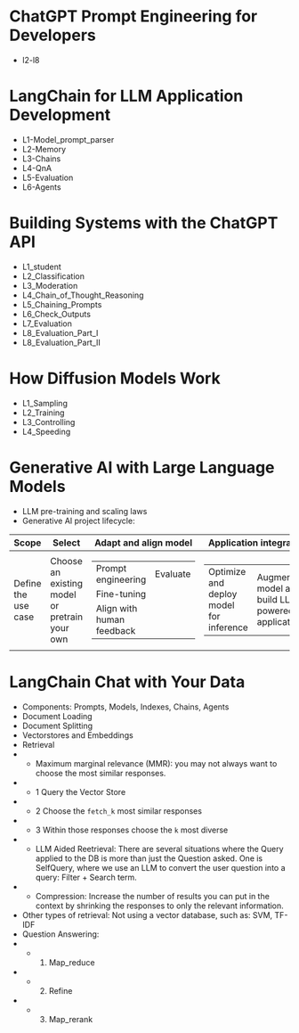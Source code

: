 # ChatGPT Prompt Engineering for Developers
* l2-l8

# LangChain for LLM Application Development
* L1-Model_prompt_parser
* L2-Memory
* L3-Chains
* L4-QnA
* L5-Evaluation
* L6-Agents

# Building Systems with the ChatGPT API
* L1_student
* L2_Classification
* L3_Moderation
* L4_Chain_of_Thought_Reasoning
* L5_Chaining_Prompts
* L6_Check_Outputs
* L7_Evaluation
* L8_Evaluation_Part_I
* L8_Evaluation_Part_II

# How Diffusion Models Work
* L1_Sampling
* L2_Training
* L3_Controlling
* L4_Speeding

# Generative AI with Large Language Models
* LLM pre-training and scaling laws
* Generative AI project lifecycle:

Scope|Select|Adapt and align model|Application integration
---|---|---|---
Define the use case|Choose an existing model or pretrain your own|<table><tr><td>Prompt engineering</td><td colspan=3 >Evaluate</td></tr><tr><td>Fine-tuning</td></tr><tr><td>Align with human feedback</td></tr></table>|<table><tr><td>Optimize and deploy model for inference</td><td>Augment model and build LLM-powered applications</td></tr></table>

# LangChain Chat with Your Data
* Components: Prompts, Models, Indexes, Chains, Agents
* Document Loading
* Document Splitting
* Vectorstores and Embeddings
* Retrieval
* * Maximum marginal relevance (MMR): you may not always want to choose the most similar responses.
* * 1 Query the Vector Store
* * 2 Choose the `fetch_k` most similar responses
* * 3 Within those responses choose the `k` most diverse
* * LLM Aided Reetrieval: There are several situations where the Query applied to the DB is more than just the Question asked. One is SelfQuery, where we use an LLM to convert the user question into a query: Filter + Search term.
* * Compression: Increase the number of results you can put in the context by shrinking the responses to only the relevant information.
* Other types of retrieval: Not using a vector database, such as: SVM, TF-IDF
* Question Answering:
* * 1. Map_reduce
* * 2. Refine
* * 3. Map_rerank